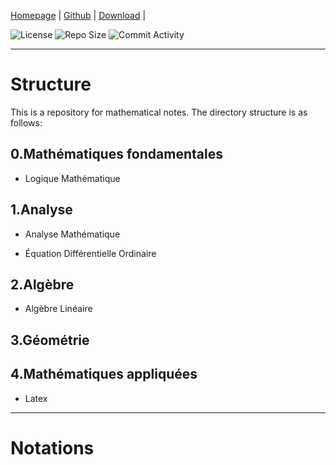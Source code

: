 [Homepage]() | [Github](https://github.com/locusyuri/Mathematics) | [Download]() | 

![License](https://img.shields.io/github/license/locusyuri/Mathematics) ![Repo Size](https://img.shields.io/github/repo-size/locusyuri/Mathematics) ![Commit Activity](https://img.shields.io/github/commit-activity/w/locusyuri/Mathematics)

------

# Structure
This is a repository for mathematical notes. The directory structure is as follows:

## 0.Mathématiques fondamentales
- Logique Mathématique

## 1.Analyse
- Analyse Mathématique

- Équation Différentielle Ordinaire

## 2.Algèbre
- Algèbre Linéaire


## 3.Géométrie


## 4.Mathématiques appliquées
- Latex

---
# Notations
